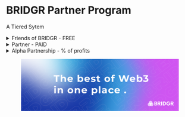# BRIDGR Partner Program

A Tiered Sytem&#x20;

<details>

<summary>Friends of BRIDGR - FREE</summary>

_Basically a network to increase exposure_

**Must be:**&#x20;

* Web3 project with solid teams and/or a solid runway
* OR a customer of our consultancy service

**BRIDGR gets:**

* Access to their community and network.
* Their logos on our website

**They get:**

* Exposure via BRIDGR's communications (Not Partner communications).
* Sponsorship deals at WEB3 SOCIALS near them.

**They Pay:**

* Nothing

</details>

<details>

<summary>Partner - PAID</summary>

**Must have:**&#x20;

* A valuable Web3 service that they are willing to share with BRIDGR
* Willingness to host events in their location

**BRIDGR gets:**

* Their logo on our website
* Ability to offer their services to the rest of BRIDGR's Partners

**They get:**

* Access to all BRIDGR's Partner services:
  * [Consultancy](bridgr-services/bridgr-consultancy-services.md)
  * [Network Access](bridgr-services/network-access.md)
  * [Community Access](bridgr-services/community-access.md)
  * [Game Integration](bridgr-services/game-integration.md)
  * [Education](bridgr-services/education.md)
  * [IRL WEB3 SOCIAL](bridgr-services/web3-social.md)
  * [Whitelists](bridgr-services/whitelists.md)
  * [Legal](bridgr-services/legal.md)

**They pay:**

* $2000+ per year

</details>

<details>

<summary>Alpha Partnership - % of profits</summary>

_Only 2 remaining places_

**Must have:**

* Large global reach
* Exceptional Web3 services to offer BRIDGR

**BRIDGR gets:**

* To offer their services to all Partners

**They get:**

* Percentage of profits

**They pay:**

* Nothing.

</details>

<figure><img src=".gitbook/assets/BRIDGR banner.png" alt=""><figcaption></figcaption></figure>
